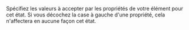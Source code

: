Spécifiez les valeurs à accepter par les propriétés de votre élément pour cet état.
Si vous décochez la case à gauche d'une propriété, cela n'affectera en aucune façon cet état.